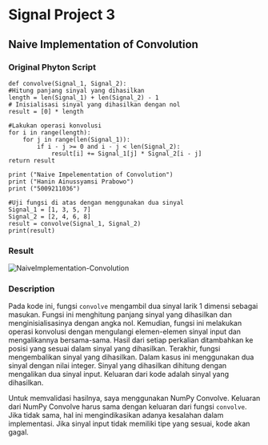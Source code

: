 # Signal Project 3

## Naive Implementation of Convolution
   ### Original Phyton Script 
    def convolve(Signal_1, Signal_2):
    #Hitung panjang sinyal yang dihasilkan
    length = len(Signal_1) + len(Signal_2) - 1
    # Inisialisasi sinyal yang dihasilkan dengan nol
    result = [0] * length
 
    #Lakukan operasi konvolusi
    for i in range(length):
        for j in range(len(Signal_1)):
            if i - j >= 0 and i - j < len(Signal_2):
                result[i] += Signal_1[j] * Signal_2[i - j]
    return result

    print ("Naive Impelementation of Convolution")
    print ("Hanin Ainussyamsi Prabowo")
    print ("5009211036")

    #Uji fungsi di atas dengan menggunakan dua sinyal
    Signal_1 = [1, 3, 5, 7]
    Signal_2 = [2, 4, 6, 8]
    result = convolve(Signal_1, Signal_2)
    print(result)
      
### Result      
![NaiveImplementation-Convolution](https://github.com/haninsyamsi036/Signal-Course/assets/144574915/a29529d5-8983-4aae-a799-f18ebe5de8d8)

### Description
Pada kode ini, fungsi `convolve` mengambil dua sinyal larik 1 dimensi sebagai masukan. Fungsi ini menghitung panjang sinyal yang dihasilkan dan menginisialisasinya dengan angka nol. Kemudian, fungsi ini melakukan operasi konvolusi dengan mengulangi elemen-elemen sinyal input dan mengalikannya bersama-sama. Hasil dari setiap perkalian ditambahkan ke posisi yang sesuai dalam sinyal yang dihasilkan. Terakhir, fungsi mengembalikan sinyal yang dihasilkan. Dalam kasus ini menggunakan dua sinyal dengan nilai integer. Sinyal yang dihasilkan dihitung dengan mengalikan dua sinyal input. Keluaran dari kode adalah sinyal yang dihasilkan.

Untuk memvalidasi hasilnya, saya menggunakan NumPy Convolve. Keluaran dari NumPy Convolve harus sama dengan keluaran dari fungsi `convolve`. Jika tidak sama, hal ini mengindikasikan adanya kesalahan dalam implementasi. Jika sinyal input tidak memiliki tipe yang sesuai, kode akan gagal.
